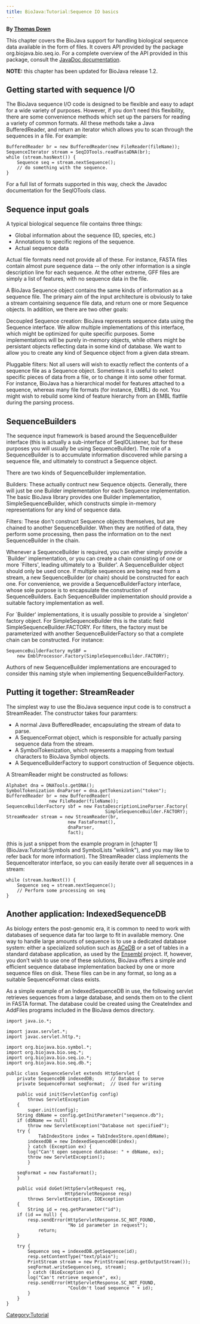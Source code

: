 ```yaml
---
title: BioJava:Tutorial:Sequence IO basics
---
```


**By [Thomas Down](mailto:td2@sanger.ac.uk)**

This chapter covers the BioJava support for handling biological sequence
data available in the form of files. It covers API provided by the
package org.biojava.bio.seq.io. For a complete overview of the API
provided in this package, consult the [JavaDoc
documentation](http://www.biojava.org/docs/api).

**NOTE:** this chapter has been updated for BioJava release 1.2.

Getting started with sequence I/O
---------------------------------

The BioJava sequence I/O code is designed to be flexible and easy to
adapt for a wide variety of purposes. However, if you don't need this
flexibility, there are some convenience methods which set up the parsers
for reading a variety of common formats. All these methods take a Java
BufferedReader, and return an iterator which allows you to scan through
the sequences in a file. For example:

    BufferedReader br = new BufferedReader(new FileReader(fileName));
    SequenceIterator stream = SeqIOTools.readFastaDNA(br);
    while (stream.hasNext()) {
        Sequence seq = stream.nextSequence();
        // do something with the sequence.
    }

For a full list of formats supported in this way, check the Javadoc
documentation for the SeqIOTools class.

Sequence input goals
--------------------

A typical biological sequence file contains three things:

-   Global information about the sequence (ID, species, etc.)
-   Annotations to specific regions of the sequence.
-   Actual sequence data

Actual file formats need not provide all of these. For instance, FASTA
files contain almost pure sequence data -- the only other information is
a single description line for each sequence. At the other extreme, GFF
files are simply a list of features, with no sequence data in the file.

A BioJava Sequence object contains the same kinds of information as a
sequence file. The primary aim of the input architecture is obviously to
take a stream containing sequence file data, and return one or more
Sequence objects. In addition, we there are two other goals:

Decoupled Sequence creation: BioJava represents sequence data using the Sequence interface. We allow multiple implementations of this interface, which might be optimized for quite specific purposes. Some implementations will be purely in-memory objects, while others might be persistant objects reflecting data in some kind of database. We want to allow you to create any kind of Sequence object from a given data stream.  

<!-- -->

Pluggable filters: Not all users will wish to exactly reflect the contents of a sequence file as a Sequence object. Sometimes it is useful to select specific pieces of data from a file, or to change it into some other format. For instance, BioJava has a hierarchical model for features attached to a sequence, whereas many file formats (for instance, EMBL) do not. You might wish to rebuild some kind of feature hierarchy from an EMBL flatfile during the parsing process.  

SequenceBuilders
----------------

The sequence input framework is based around the SequenceBuilder
interface (this is actually a sub-interface of SeqIOListener, but for
these purposes you will usually be using SequenceBuilder). The role of a
SequenceBuilder is to accumulate information discovered while parsing a
sequence file, and ultimately to construct a Sequence object.

There are two kinds of SequenceBuilder implementation.

Builders: These actually contruct new Sequence objects. Generally, there will just be one Builder implementation for each Sequence implementation. The basic BioJava library provides one Builder implementation, SimpleSequenceBuilder, which constructs simple in-memory representations for any kind of sequence data.  

<!-- -->

Filters: These don't construct Sequence objects themselves, but are chained to another SequenceBuilder. When they are notified of data, they perform some processing, then pass the information on to the next SequenceBuilder in the chain.  

Whenever a SequenceBuilder is required, you can either simply provide a
\`Builder' implementation, or you can create a chain consisting of one
or more \`Filters', leading ultimately to a \`Builder'. A
SequenceBuilder object should only be used once. If multiple sequences
are being read from a stream, a new SequenceBuilder (or chain) should be
constructed for each one. For convenience, we provide a
SequenceBuilderFactory interface, whose sole purpose is to encapsulate
the construction of SequenceBuilders. Each SequenceBuilder
implementation should provide a suitable factory implementation as well.

For \`Builder' implementations, it is usually possible to provide a
\`singleton' factory object. For SimpleSequenceBuilder this is the
static field SimpleSequenceBuilder.FACTORY. For filters, the factory
must be parameterized with another SequenceBuilderFactory so that a
complete chain can be constructed. For instance:

    SequenceBuilderFactory mySBF = 
        new EmblProcessor.Factory(SimpleSequenceBuilder.FACTORY);

Authors of new SequenceBuilder implementations are encouraged to
consider this naming style when implementing SequenceBuilderFactory.

Putting it together: StreamReader
---------------------------------

The simplest way to use the BioJava sequence input code is to construct
a StreamReader. The constructor takes four paramters:

-   A normal Java BufferedReader, encapsulating the stream of data to
    parse.
-   A SequenceFormat object, which is responsible for actually parsing
    sequence data from the stream.
-   A SymbolTokenization, which represents a mapping from textual
    characters to BioJava Symbol objects.
-   A SequenceBuilderFactory to support construction of Sequence
    objects.

A StreamReader might be constructed as follows:

    Alphabet dna = DNATools.getDNA();
    SymbolTokenization dnaParser = dna.getTokenization("token");
    BufferedReader br = new BufferedReader(
                    new FileReader(fileName));
    SequenceBuilderFactory sbf = new FastaDescriptionLineParser.Factory(
                                         SimpleSequenceBuilder.FACTORY);
    StreamReader stream = new StreamReader(br,
                           new FastaFormat(),
                           dnaParser,
                           fact);

(this is just a snippet from the example program in [chapter
1](BioJava:Tutorial:Symbols and SymbolLists "wikilink"), and you may
like to refer back for more information). The StreamReader class
implements the SequenceIterator interface, so you can easily iterate
over all sequences in a stream:

    while (stream.hasNext()) {
        Sequence seq = stream.nextSequence();
        // Perform some processing on seq
    }

Another application: IndexedSequenceDB
--------------------------------------

As biology enters the post-genomic era, it is common to need to work
with databases of sequence data far too large to fit in available
memory. One way to handle large amounts of sequence is to use a
dedicated database system: either a specialized solution such as
[ACeDB](http://www.acedb.org/) or a set of tables in a standard database
application, as used by the [Ensembl](http://www.ensembl.org/) project.
If, however, you don't wish to use one of these solutions, BioJava
offers a simple and efficient sequence database implementation backed by
one or more sequence files on disk. These files can be in any format, so
long as a suitable SequenceFormat class exists.

As a simple example of an IndexedSequenceDB in use, the following
servlet retrieves sequences from a large database, and sends them on to
the client in FASTA format. The database could be created using the
CreateIndex and AddFiles programs included in the BioJava demos
directory.

    import java.io.*;

    import javax.servlet.*;
    import javac.servlet.http.*;

    import org.biojava.bio.symbol.*;
    import org.biojava.bio.seq.*;
    import org.biojava.bio.seq.io.*;
    import org.biojava.bio.seq.db.*;

    public class SequenceServlet extends HttpServlet {
        private SequenceDB indexedDB;      // Database to serve
        private SequenceFormat seqFormat;  // Used for writing

        public void init(ServletConfig config) 
            throws ServletException
        {
            super.init(config);
        String dbName = config.getInitParameter("sequence.db");
        if (dbName == null)
            throw new ServletException("Database not specified");
        try {
                TabIndexStore index = TabIndexStore.open(dbName);
            indexedDB = new IndexedSequenceDB(index);
            } catch (Exception ex) {
            log("Can't open sequence database: " + dbName, ex);
            throw new ServletException();
            }

        seqFormat = new FastaFormat();
        }

        public void doGet(HttpServletRequest req,
                          HttpServletResponse resp)
            throws ServletException, IOException
        {
            String id = req.getParameter("id");
        if (id == null) {
            resp.sendError(HttpServletResponse.SC_NOT_FOUND,
                           "No id parameter in request");
                return;
        }

        try {
            Sequence seq = indexedDB.getSequence(id);
            resp.setContentType("text/plain");
            PrintStream stream = new PrintStream(resp.getOutputStream());
            seqFormat.writeSequence(seq, stream);
            } catch (BioException ex) {
            log("Can't retrieve sequence", ex);
            resp.sendError(HttpServletResponse.SC_NOT_FOUND,
                           "Couldn't load sequence " + id);
            }
        }
    }

<Category:Tutorial>

